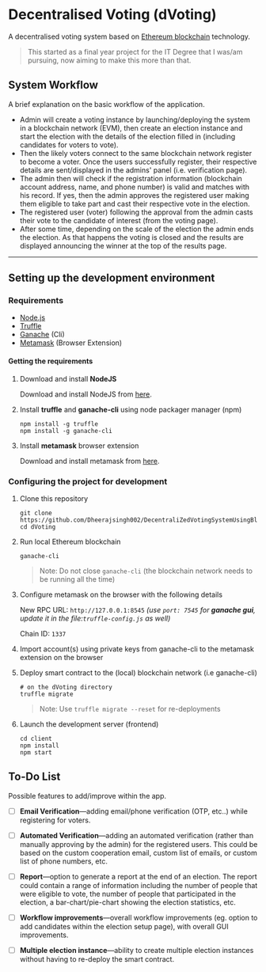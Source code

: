 # Decentralised Voting (dVoting)

A decentralised voting system based on [Ethereum blockchain](https://ethereum.org/dapps/) technology.

> This started as a final year project for the IT Degree that I was/am pursuing, now aiming to make this more than that.

## System Workflow

A brief explanation on the basic workflow of the application.

- Admin will create a voting instance by launching/deploying the system in a blockchain network (EVM), then create an election instance and start the election with the details of the election filled in (including candidates for voters to vote).
- Then the likely voters connect to the same blockchain network register to become a voter. Once the users successfully register, their respective details are sent/displayed in the admins' panel (i.e. verification page).
- The admin then will check if the registration information (blockchain account address, name, and phone number) is valid and matches with his record. If yes, then the admin approves the registered user making them eligible to take part and cast their respective vote in the election.
- The registered user (voter) following the approval from the admin casts their vote to the candidate of interest (from the voting page).
- After some time, depending on the scale of the election the admin ends the election. As that happens the voting is closed and the results are displayed announcing the winner at the top of the results page.


---

## Setting up the development environment

### Requirements

- [Node.js](https://nodejs.org)
- [Truffle](https://www.trufflesuite.com/truffle)
- [Ganache](https://github.com/trufflesuite/ganache-cli) (Cli)
- [Metamask](https://metamask.io/) (Browser Extension)

#### Getting the requirements

1. Download and install **NodeJS**

   Download and install NodeJS from [here](https://nodejs.org/en/download/ "Go to official NodeJS download page.").

1. Install **truffle** and **ganache-cli** using node packager manager (npm)

   ```shell
   npm install -g truffle
   npm install -g ganache-cli
   ```

1. Install **metamask** browser extension

   Download and install metamask from [here](https://metamask.io/download "Go to official metamask download page.").

### Configuring the project for development

1. Clone this repository

   ```shell
   git clone https://github.com/Dheerajsingh002/DecentraliZedVotingSystemUsingBlockChain.git
   cd dVoting
   ```

2. Run local Ethereum blockchain

   ```shell
   ganache-cli
   ```

   > Note: Do not close `ganache-cli` (the blockchain network needs to be running all the time)

3. Configure metamask on the browser with the following details

   New RPC URL: `http://127.0.0.1:8545` *(use `port: 7545` for **ganache gui**, update it in the file:`truffle-config.js` as well)*

   Chain ID: `1337`

4. Import account(s) using private keys from ganache-cli to the metamask extension on the browser

5. Deploy smart contract to the (local) blockchain network (i.e ganache-cli)

   ```shell
   # on the dVoting directory
   truffle migrate
   ```

   > Note: Use `truffle migrate --reset` for re-deployments

6. Launch the development server (frontend)

   ```shell
   cd client
   npm install
   npm start
   ```

## To-Do List

Possible features to add/improve within the app.

- [ ] **Email Verification**—adding email/phone verification (OTP, etc..) while registering for voters.
- [ ] **Automated Verification**—adding an automated verification (rather than manually approving by the admin) for the registered users. This could be based on the custom cooperation email, custom list of emails, or custom list of phone numbers, etc.
- [ ] **Report**—option to generate a report at the end of an election. The report could contain a range of information including the number of people that were eligible to vote, the number of people that participated in the election, a bar-chart/pie-chart showing the election statistics, etc.
- [ ] **Workflow improvements**—overall workflow improvements (eg. option to add candidates within the election setup page), with overall GUI improvements.
- [ ] **Multiple election instance**—ability to create multiple election instances without having to re-deploy the smart contract.


